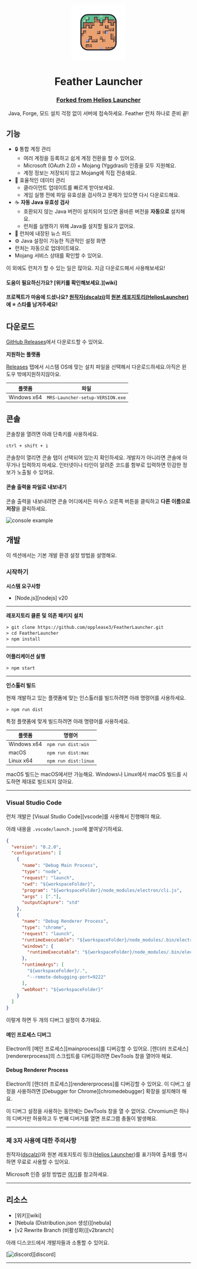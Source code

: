 <p align="center"><img src="./app/assets/images/Icon.png" width="150px" height="150px" alt="mystic red space"></p>

<h1 align="center">Feather Launcher</h1>

<h3 align="center"><a href="https://github.com/dscalzi/HeliosLauncher">Forked from Helios Launcher</a></h3>

<p align="center">Java, Forge, 모드 설치 걱정 없이 서버에 접속하세요. Feather 런처 하나로 준비 끝!</p>

## 기능

* 🔒 통합 계정 관리
  * 여러 계정을 등록하고 쉽게 계정 전환을 할 수 있어요.
  * Microsoft (OAuth 2.0) + Mojang (Yggdrasil) 인증을 모두 지원해요.
  * 계정 정보는 저장되지 않고 Mojang에 직접 전송돼요.
* 📂 효율적인 데이터 관리
  * 클라이언트 업데이트를 빠르게 받아보세요.
  * 게임 실행 전에 파일 유효성을 검사하고 문제가 있으면 다시 다운로드해요.
* ☕ **자동 Java 유효성 검사**
  * 호환되지 않는 Java 버전이 설치되어 있으면 올바른 버전을 **자동으로** 설치해요.
  * 런처를 실행하기 위해 Java를 설치할 필요가 없어요.
* 📰 런처에 내장된 뉴스 피드
* ⚙️ Java 설정이 가능한 직관적인 설정 화면
* 런처는 자동으로 업데이트돼요.
* Mojang 서비스 상태를 확인할 수 있어요.

이 외에도 런처가 할 수 있는 일은 많아요. 지금 다운로드해서 사용해보세요!

#### 도움이 필요하신가요? [위키를 확인해보세요.][wiki]

#### 프로젝트가 마음에 드셨나요? [원작자(dscalzi)](https://github.com/dscalzi)의 [원본 레포지토리(HeliosLauncher)](https://github.com/dscalzi/HeliosLauncher)에 ⭐ 스타를 남겨주세요!

## 다운로드

[GitHub Releases](https://github.com/opplease3/FeatherLauncher/releases)에서 다운로드할 수 있어요.

**지원하는 플랫폼**

[Releases](https://github.com/opplease3/Feather-Launcher/releases) 탭에서 시스템 OS에 맞는 설치 파일을 선택해서 다운로드하세요.아직은 윈도우 밖에지원하지않아요.

| 플랫폼 | 파일 |
| -------- | ---- |
| Windows x64 | `MRS-Launcher-setup-VERSION.exe` |
[^1]: macOS 설치 파일은 서명되지 않아서 보안 경고가 뜰 수 있으며 정상 작동을 보장하지 않아요.

## 콘솔

콘솔창을 열려면 아래 단축키를 사용하세요.

```console
ctrl + shift + i
```

콘솔창이 열리면 콘솔 탭이 선택되어 있는지 확인하세요. 개발자가 아니라면 콘솔에 아무거나 입력하지 마세요. 인터넷이나 타인이 알려준 코드를 함부로 입력하면 민감한 정보가 노출될 수 있어요.

#### 콘솔 출력을 파일로 내보내기

콘솔 출력을 내보내려면 콘솔 어디에서든 마우스 오른쪽 버튼을 클릭하고 **다른 이름으로 저장**을 클릭하세요.

![console example](https://i.imgur.com/ry2Disn.png)


## 개발

이 섹션에서는 기본 개발 환경 설정 방법을 설명해요.

### 시작하기

**시스템 요구사항**

* [Node.js][nodejs] v20

---

**레포지토리 클론 및 의존 패키지 설치**

```console
> git clone https://github.com/opplease3/FeatherLauncher.git
> cd FeatherLauncher
> npm install
```

---

**어플리케이션 실행**

```console
> npm start
```

---

**인스톨러 빌드**

현재 개발하고 있는 플랫폼에 맞는 인스톨러를 빌드하려면 아래 명령어를 사용하세요.

```console
> npm run dist
```

특정 플랫폼에 맞게 빌드하려면 아래 명령어를 사용하세요.

| 플랫폼    | 명령어              |
| ----------- | -------------------- |
| Windows x64 | `npm run dist:win`   |
| macOS       | `npm run dist:mac`   |
| Linux x64   | `npm run dist:linux` |

macOS 빌드는 macOS에서만 가능해요. Windows나 Linux에서 macOS 빌드를 시도하면 제대로 빌드되지 않아요.

---

### Visual Studio Code

런처 개발은 [Visual Studio Code][vscode]를 사용해서 진행해야 해요.

아래 내용을 `.vscode/launch.json`에 붙여넣기하세요.

```JSON
{
  "version": "0.2.0",
  "configurations": [
    {
      "name": "Debug Main Process",
      "type": "node",
      "request": "launch",
      "cwd": "${workspaceFolder}",
      "program": "${workspaceFolder}/node_modules/electron/cli.js",
      "args" : ["."],
      "outputCapture": "std"
    },
    {
      "name": "Debug Renderer Process",
      "type": "chrome",
      "request": "launch",
      "runtimeExecutable": "${workspaceFolder}/node_modules/.bin/electron",
      "windows": {
        "runtimeExecutable": "${workspaceFolder}/node_modules/.bin/electron.cmd"
      },
      "runtimeArgs": [
        "${workspaceFolder}/.",
        "--remote-debugging-port=9222"
      ],
      "webRoot": "${workspaceFolder}"
    }
  ]
}
```

이렇게 하면 두 개의 디버그 설정이 추가돼요.

#### 메인 프로세스 디버그

Electron의 [메인 프로세스][mainprocess]를 디버깅할 수 있어요. [렌더러 프로세스][rendererprocess]의 스크립트를 디버깅하려면 DevTools 창을 열어야 해요.

#### Debug Renderer Process

Electron의 [렌더러 프로세스][rendererprocess]를 디버깅할 수 있어요. 이 디버그 설정을 사용하려면 [Debugger for Chrome][chromedebugger] 확장을 설치해야 해요.

이 디버그 설정을 사용하는 동안에는 DevTools 창을 열 수 없어요. Chromium은 하나의 디버거만 허용하고 두 번째 디버거를 열면 프로그램 충돌이 발생해요.

---

### 제 3자 사용에 대한 주의사항

원작자([dscalzi](https://github.com/dscalzi))와 원본 레포지토리 링크([Helios Launcher](https://github.com/dscalzi/HeliosLauncher))를 표기하여 출처를 명시하면 무료로 사용할 수 있어요.

Microsoft 인증 설정 방법은 [여기](https://github.com/dscalzi/HeliosLauncher/blob/master/docs/MicrosoftAuth.md)를 참고하세요.

---

## 리소스

* [위키][wiki]
* [Nebula (Distribution.json 생성)][nebula]
* [v2 Rewrite Branch (비활성화)][v2branch]

아래 디스코드에서 개발자들과 소통할 수 있어요.

[![discord](https://discordapp.com/api/guilds/211524927831015424/embed.png?style=banner3)][discord]

---

